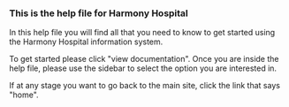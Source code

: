### This is the help file for Harmony Hospital

In this help file you will find all that you need to know to get started using the Harmony Hospital information system. 

To get started please click "view documentation". Once you are inside the help file, please use the sidebar to select the option you are interested in. 

If at any stage you want to go back to the main site, click the link that says "home". 
